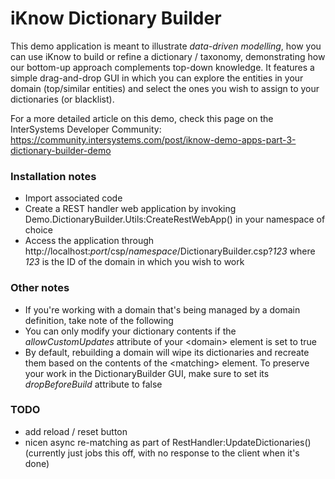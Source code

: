 # iKnow Dictionary Builder

This demo application is meant to illustrate *data-driven modelling*, how you can use iKnow to build or refine a dictionary / taxonomy, demonstrating how our bottom-up approach complements top-down knowledge. It features a simple drag-and-drop GUI in which you can explore the entities in your domain (top/similar entities) and select the ones you wish to assign to your dictionaries (or blacklist).

For a more detailed article on this demo, check this page on the InterSystems Developer Community: https://community.intersystems.com/post/iknow-demo-apps-part-3-dictionary-builder-demo


### Installation notes
* Import associated code
* Create a REST handler web application by invoking Demo.DictionaryBuilder.Utils:CreateRestWebApp() in your namespace of choice
* Access the application through http://localhost:_port_/csp/_namespace_/DictionaryBuilder.csp?_123_ where _123_ is the ID of the domain in which you wish to work


### Other notes
* If you're working with a domain that's being managed by a domain definition, take note of the following
 * You can only modify your dictionary contents if the _allowCustomUpdates_ attribute of your &lt;domain&gt; element is set to true
 * By default, rebuilding a domain will wipe its dictionaries and recreate them based on the contents of the &lt;matching&gt; element. To preserve your work in the DictionaryBuilder GUI, make sure to set its _dropBeforeBuild_ attribute to false


### TODO
* add reload / reset button
* nicen async re-matching as part of RestHandler:UpdateDictionaries() (currently just jobs this off, with no response to the client when it's done)
